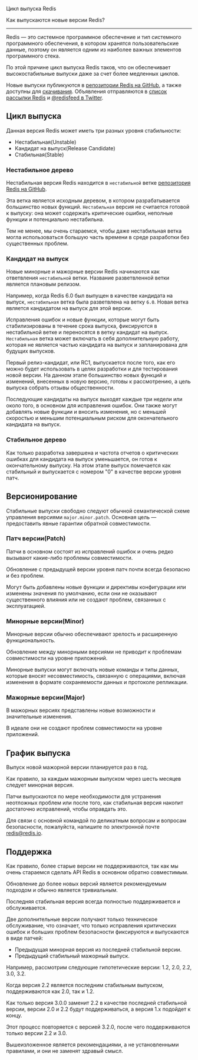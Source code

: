 Цикл выпуска Redis

Как выпускаются новые версии Redis?

---

Redis — это системное программное обеспечение и тип системного программного обеспечения, в котором хранятся пользовательские данные, поэтому
он является одним из наиболее важных элементов программного стека.

По этой причине цикл выпуска Redis таков, что он обеспечивает высокостабильные
выпуски даже за счет более медленных циклов.

Новые выпуски публикуются в [репозитории Redis на GitHub](http://github.com/redis/redis),
а также доступны для [скачивания](/download). Объявления отправляются в
[список рассылки Redis](http://groups.google.com/group/redis-db) и
[@redisfeed в Twitter](https://twitter.com/redisfeed).

## Цикл выпуска

Данная версия Redis может иметь три разных уровня стабильности:

* Нестабильная(Unstable)
* Кандидат на выпуск(Release Candidate)
* Стабильная(Stable)

### Нестабильное дерево

Нестабильная версия Redis находится в `нестабильной` ветке
[репозитория Redis на GitHub](http://github.com/redis/redis).

Эта ветка является исходным деревом, в котором разрабатывается большинство новых функций.
`Нестабильная` версия не считается готовой к выпуску: она может содержать
критические ошибки, неполные функции и потенциально нестабильна.

Тем не менее, мы очень стараемся, чтобы даже нестабильная ветка могла использоваться большую часть
времени в среде разработки без существенных проблем.

### Кандидат на выпуск

Новые минорные и мажорные версии Redis начинаются как ответвления `нестабильной` ветки.
Название разветвленной ветки является плановым релизом.

Например, когда Redis 6.0 был выпущен в качестве кандидата на выпуск, `нестабильная`
ветка была разветвлена на ветку `6.0`. Новая ветка является
кандидатом на выпуск для этой версии.

Исправления ошибок и новые функции, которые могут быть стабилизированы в течение срока выпуска,
фиксируются в нестабильной ветке и переносятся в ветку
кандидат на выпуск. `Нестабильная` ветка может включать в себя дополнительную работу, которая не
является частью кандидата на выпуск и запланирована для будущих выпусков.

Первый релиз-кандидат, или RC1, выпускается после того, как его можно будет использовать в
целях разработки и для тестирования новой версии. На данном этапе большинство
новых функций и изменений, внесенных в новую версию, готовы к рассмотрению,
а цель выпуска собрать отзывы общественности.

Последующие кандидаты на выпуск выходят каждые три недели или около того, в основном
для исправления ошибок. Они также могут добавлять новые функции и вносить изменения, но с
меньшей скоростью и меньшим потенциальным риском для окончательного кандидата на
выпуск.

### Стабильное дерево

Как только разработка завершена и частота отчетов о критических ошибках для кандидата на выпуск 
уменьшается, он готов к окончательному выпуску. На этом этапе
выпуск помечается как стабильный и выпускается с номером "0" в качестве версии уровня
патч.

## Версионирование

Стабильные выпуски свободно следуют обычной семантической схеме управления версиями
`major.minor.patch`. Основная цель — предоставить явные гарантии
обратной совместимости.

### Патч версии(Patch)

Патчи в основном состоят из исправлений ошибок и очень редко вызывают какие-либо
проблемы совместимости.

Обновление с предыдущей версии уровня патч почти всегда безопасно и
без проблем.

Могут быть добавлены новые функции и директивы конфигурации или изменены
значения по умолчанию, если они не оказывают существенного влияния или не создают проблем,
связанных с эксплуатацией.

### Минорные версии(Minor)

Минорные версии обычно обеспечивают зрелость и расширенную функциональность.

Обновление между минорными версиями не приводит к проблемам совместимости
на уровне приложений.

Минорные выпуски могут включать новые команды и типы данных, которые вносят несовместимость,
связанную с операциями, включая изменения в формате сохраняемости данных
и протоколе репликации.

### Мажорные версии(Major)

В мажорных версиях представлены новые возможности и значительные изменения.

В идеале они не создают проблем совместимости на уровне приложений.

## График выпуска

Выпуск новой мажорной версии планируется раз в год.

Как правило, за каждым мажорным выпуском через шесть месяцев следует минорная версия.

Патчи выпускаются по мере необходимости для устранения неотложных проблем или после того, как стабильная
версия накопит достаточно исправлений, чтобы оправдать это.

Для связи с основной командой по деликатным вопросам и вопросам безопасности, пожалуйста,
напишите по электронной почте [redis@redis.io](mailto:redis@redis.io).

## Поддержка

Как правило, более старые версии не поддерживаются, так как мы очень стараемся сделать
API Redis в основном обратно совместимым.

Обновление до более новых версий является рекомендуемым подходом и обычно является тривиальным.

Последняя стабильная версия всегда полностью поддерживается и обслуживается.

Две дополнительные версии получают только техническое обслуживание, что означает, что только исправления
критических ошибок и больших проблем безопасности фиксируются и выпускаются в виде патчей:

* Предыдущая минорная версия из последней стабильной версии.
* Предыдущий стабильный мажорный выпуск.

Например, рассмотрим следующие гипотетические версии: 1.2, 2.0, 2.2, 3.0,
3.2.

Когда версия 2.2 является последним стабильным выпуском, поддерживаются как 2.0, так и 1.2.

Как только версия 3.0.0 заменит 2.2 в качестве последней стабильной версии, версии 2.0 и 2.2 будут
поддерживаться, а версия 1.x подойдет к концу.

Этот процесс повторяется с версией 3.2.0, после чего поддерживаются только версии 2.2 и 3.0.

Вышеизложенное является рекомендациями, а не установленными правилами, и они не заменят
здравый смысл.
